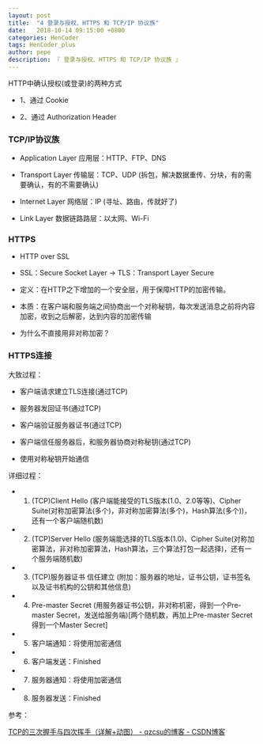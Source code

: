 ```yaml
---
layout: post
title:  "4 登录与授权、HTTPS 和 TCP/IP 协议族"
date:   2018-10-14 09:15:00 +0800
categories: HenCoder
tags: HenCoder_plus
author: pepe
description: 『 登录与授权、HTTPS 和 TCP/IP 协议族 』
---
```


HTTP中确认授权(或登录)的两种方式

* 1、通过 Cookie

* 2、通过 Authorization Header


### TCP/IP协议族

* Application Layer 应用层：HTTP、FTP、DNS 

* Transport Layer 传输层：TCP、UDP  (拆包，解决数据重传、分块，有的需要确认，有的不需要确认)

* Internet Layer 网络层：IP  (寻址、路由，传就好了)

* Link Layer 数据链路路层：以太网、Wi-Fi 


### HTTPS

* HTTP over SSL

* SSL：Secure Socket Layer -> TLS：Transport Layer Secure

* 定义：在HTTP之下增加的一个安全层，用于保障HTTP的加密传输。

* 本质：在客户端和服务端之间协商出一个对称秘钥，每次发送消息之前将内容加密，收到之后解密，达到内容的加密传输

* 为什么不直接用非对称加密？

### HTTPS连接

大致过程：

* 客户端请求建立TLS连接(通过TCP)

* 服务器发回证书(通过TCP)

* 客户端验证服务器证书(通过TCP)

* 客户端信任服务器后，和服务器协商对称秘钥(通过TCP)

* 使用对称秘钥开始通信 


详细过程：

* 1. (TCP)Client Hello (客户端能接受的TLS版本(1.0、2.0等等)、Cipher Suite(对称加密算法(多个)，非对称加密算法(多个)，Hash算法(多个))，还有一个客户端随机数)
* 2. (TCP)Server Hello (服务端能选择的TLS版本(1.0)、Cipher Suite(对称加密算法，非对称加密算法，Hash算法，三个算法打包一起选择)，还有一个服务端随机数)
* 3. (TCP)服务器证书 信任建立 (附加：服务器的地址，证书公钥，证书签名以及证书机构的公钥和其他信息)
* 4. Pre-master Secret (用服务器证书公钥，非对称机密，得到一个Pre-master Secret，发送给服务端)[两个随机数，再加上Pre-master Secret得到一个Master Secret]
* 5. 客户端通知：将使用加密通信 
* 6. 客户端发送：Finished 
* 7. 服务器通知：将使用加密通信 
* 8. 服务器发送：Finished 


参考：

[TCP的三次握手与四次挥手（详解+动图） - qzcsu的博客 - CSDN博客](https://blog.csdn.net/qzcsu/article/details/72861891)
